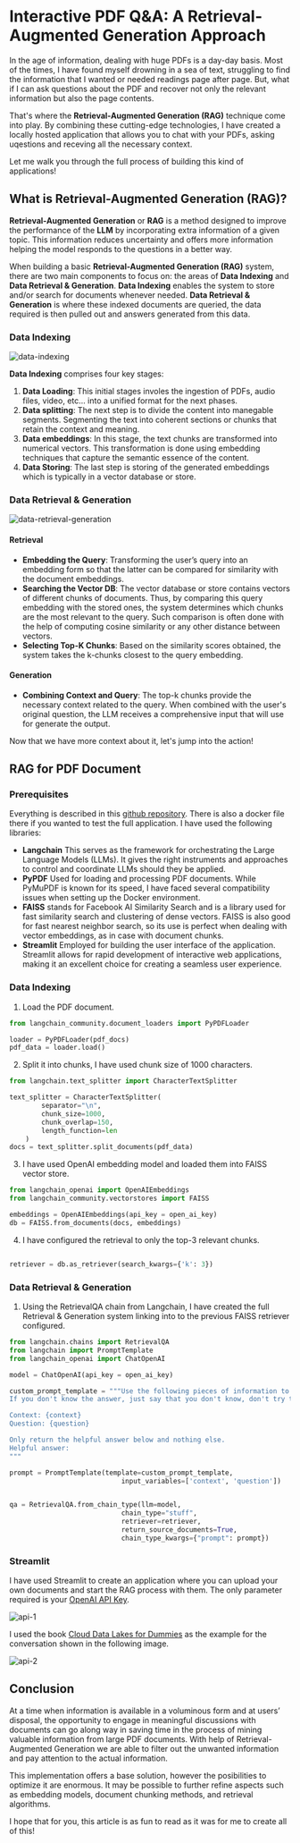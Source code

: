 # Interactive PDF Q&A: A Retrieval-Augmented Generation Approach

In the age of information, dealing with huge PDFs is a day-day basis. Most of the times, I have found myself drowning in a sea of text, struggling to find the information that I wanted or needed readings page after page. But, what if I can ask questions about the PDF and recover not only the relevant information but also the page contents.

That's where the **Retrieval-Augmented Generation (RAG)** technique come into play. By combining these cutting-edge technologies, I have created a locally hosted application that allows you to chat with your PDFs, asking uqestions and receving all the necessary context.

Let me walk you through the full process of building this kind of applications!


## What is Retrieval-Augmented Generation (RAG)?

**Retrieval-Augmented Generation** or **RAG** is a method designed to improve the performance of the **LLM** by incorporating extra information of a given topic. This information reduces uncertainty and offers more information helping the model responds to the questions in a better way.

When building a basic **Retrieval-Augmented Generation (RAG)** system, there are two main components to focus on: the areas of **Data Indexing** and **Data Retrieval & Generation**. **Data Indexing** enables the system to store and/or search for documents whenever needed. **Data Retrieval & Generation** is where these indexed documents are queried, the data required is then pulled out and answers generated from this data.

### Data Indexing

![data-indexing](images/data-indexing.png)

**Data Indexing** comprises four key stages:

1. **Data Loading**: This initial stages involes the ingestion of PDFs, audio files, video, etc... into a unified format for the next phases.
2. **Data splitting**: The next step is to divide the content into manegable segments. Segmenting the text into coherent sections or chunks that retain the context and meaning.
3. **Data embeddings**: In this stage, the text chunks are transformed into numerical vectors. This transformation is done using embedding techniques that capture the semantic essence of the content.
4. **Data Storing**: The last step is storing of the generated embeddings which is typically in a vector database or store.


### Data Retrieval & Generation

![data-retrieval-generation](images/data-retrieval-generation.png)

#### Retrieval

- **Embedding the Query**: Transforming the user’s query into an embedding form so that the latter can be compared for similarity with the document embeddings.
- **Searching the Vector DB**: The vector database or store contains vectors of different chunks of documents. Thus, by comparing this query embedding with the stored ones, the system determines which chunks are the most relevant to the query. Such comparison is often done with the help of computing cosine similarity or any other distance between vectors.
- **Selecting Top-K Chunks**: Based on the similarity scores obtained, the system takes the k-chunks closest to the query embedding.

#### Generation

- **Combining Context and Query**: The top-k chunks provide the necessary context related to the query. When combined with the user's original question, the LLM receives a comprehensive input that will use for generate the output.

Now that we have more context about it, let's jump into the action!

## RAG for PDF Document

### Prerequisites

Everything is described in this [github repository](https://github.com/NachoCP/AskPDF). There is also a docker file there if you wanted to test the full application. I have used the following libraries:

- **Langchain** This serves as the framework for orchestrating the Large Language Models (LLMs). It gives the right instruments and approaches to control and coordinate LLMs should they be applied.
- **PyPDF** Used for loading and processing PDF documents. While PyMuPDF is known for its speed, I have faced several compatibility issues when setting up the Docker environment.
- **FAISS** stands for Facebook AI Similarity Search and is a library used for fast similarity search and clustering of dense vectors. FAISS is also good for fast nearest neighbor search, so its use is perfect when dealing with vector embeddings, as in case with document chunks.
- **Streamlit** Employed for building the user interface of the application. Streamlit allows for rapid development of interactive web applications, making it an excellent choice for creating a seamless user experience.

### Data Indexing

1. Load the PDF document.

```python
from langchain_community.document_loaders import PyPDFLoader

loader = PyPDFLoader(pdf_docs)
pdf_data = loader.load()
```

2. Split it into chunks, I have used chunk size of 1000 characters.

```python
from langchain.text_splitter import CharacterTextSplitter

text_splitter = CharacterTextSplitter(
        separator="\n",
        chunk_size=1000,
        chunk_overlap=150,
        length_function=len
    )
docs = text_splitter.split_documents(pdf_data)
```

3. I have used OpenAI embedding model and loaded them into FAISS vector store.
```python
from langchain_openai import OpenAIEmbeddings
from langchain_community.vectorstores import FAISS

embeddings = OpenAIEmbeddings(api_key = open_ai_key)
db = FAISS.from_documents(docs, embeddings)

```

4. I have configured the retrieval to only the top-3 relevant chunks.
```python

retriever = db.as_retriever(search_kwargs={'k': 3})
```

### Data Retrieval & Generation

1. Using the RetrievalQA chain from Langchain, I have created the full Retrieval & Generation system linking into to the previous FAISS retriever configured.

```python
from langchain.chains import RetrievalQA
from langchain import PromptTemplate
from langchain_openai import ChatOpenAI

model = ChatOpenAI(api_key = open_ai_key)

custom_prompt_template = """Use the following pieces of information to answer the user's question.
If you don't know the answer, just say that you don't know, don't try to make up an answer.

Context: {context}
Question: {question}

Only return the helpful answer below and nothing else.
Helpful answer:
"""

prompt = PromptTemplate(template=custom_prompt_template,
                            input_variables=['context', 'question'])


qa = RetrievalQA.from_chain_type(llm=model,
                            chain_type="stuff",
                            retriever=retriever,
                            return_source_documents=True,
                            chain_type_kwargs={"prompt": prompt})

```

### Streamlit

I have used Streamlit to create an application where you can upload your own documents and start the RAG process with them. The only parameter required is your [OpenAI API Key](https://help.openai.com/en/articles/4936850-where-do-i-find-my-openai-api-key). 

![api-1](images/api-1.png)

I used the book [Cloud Data Lakes for Dummies](https://www.snowflake.com/resource/cloud-data-lakes-for-dummies/?utm_source=google&utm_medium=paidsearch&utm_campaign=em-es-en-nb-datalakegeneral-phrase&utm_content=go-rsa-evg-eb-cloud-data-lakes-for-dummies&utm_term=c-g-cloud%20data%20lake-p&_bt=600290434268&_bk=cloud%20data%20lake&_bm=p&_bn=g&_bg=128302879383&gclsrc=aw.ds&gad_source=1&gclid=CjwKCAjwm_SzBhAsEiwAXE2CvyvXO7_44hGuWt1_-SUoLwugH6OCxFl_f73ntkIAJnv60PlgYsic3RoClhcQAvD_BwE) as the example for the conversation shown in the following image.

![api-2](images/api-2.png)

## Conclusion

At a time when information is available in a voluminous form and at users’ disposal, the opportunity to engage in meaningful discussions with documents can go along way in saving time in the process of mining valuable information from large PDF documents. With help of Retrieval-Augmented Generation we are able to filter out the unwanted information and pay attention to the actual information.

This implementation offers a base solution, however the posibilities to optimize it are enormous. It may be possible to further refine aspects such as embedding models, document chunking methods, and retrieval algorithms.

I hope that for you, this article is as fun to read as it was for me to create all of this!